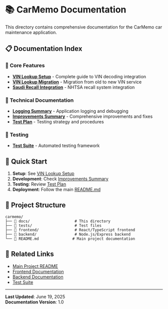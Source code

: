 # 📚 CarMemo Documentation

This directory contains comprehensive documentation for the CarMemo car maintenance application.

## 📋 Documentation Index

### 🚗 **Core Features**
- **[VIN Lookup Setup](./VIN_LOOKUP_SETUP.md)** - Complete guide to VIN decoding integration
- **[VIN Lookup Migration](./VIN_LOOKUP_MIGRATION_SUMMARY.md)** - Migration from old to new VIN service
- **[Saudi Recall Integration](./SAUDI_RECALL_INTEGRATION.md)** - NHTSA recall system integration

### 🔧 **Technical Documentation**
- **[Logging Summary](./LOGGING_SUMMARY.md)** - Application logging and debugging
- **[Improvements Summary](./IMPROVEMENTS_SUMMARY.md)** - Comprehensive improvements and fixes
- **[Test Plan](./TEST_PLAN.md)** - Testing strategy and procedures

### 🧪 **Testing**
- **[Test Suite](../tests/test-suite.js)** - Automated testing framework

## 🎯 **Quick Start**

1. **Setup**: See [VIN Lookup Setup](./VIN_LOOKUP_SETUP.md)
2. **Development**: Check [Improvements Summary](./IMPROVEMENTS_SUMMARY.md)
3. **Testing**: Review [Test Plan](./TEST_PLAN.md)
4. **Deployment**: Follow the main [README.md](../README.md)

## 📁 **Project Structure**

```
carmemo/
├── 📁 docs/                    # This directory
├── 📁 tests/                   # Test files
├── 📁 frontend/                # React/TypeScript frontend
├── 📁 backend/                 # Node.js/Express backend
└── 📄 README.md               # Main project documentation
```

## 🔗 **Related Links**

- [Main Project README](../README.md)
- [Frontend Documentation](../frontend/README.md)
- [Backend Documentation](../backend/README.md)
- [Test Suite](../tests/test-suite.js)

---

**Last Updated**: June 19, 2025  
**Documentation Version**: 1.0 